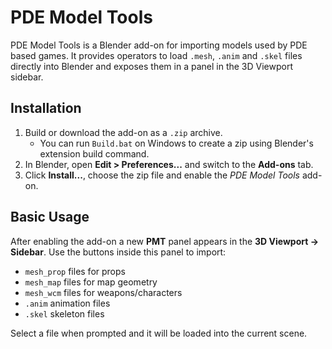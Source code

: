 # PDE Model Tools

PDE Model Tools is a Blender add-on for importing models used by PDE based games. It provides operators to load `.mesh`, `.anim` and `.skel` files directly into Blender and exposes them in a panel in the 3D Viewport sidebar.

## Installation

1. Build or download the add-on as a `.zip` archive.
   - You can run `Build.bat` on Windows to create a zip using Blender's extension build command.
2. In Blender, open **Edit > Preferences...** and switch to the **Add-ons** tab.
3. Click **Install...**, choose the zip file and enable the *PDE Model Tools* add-on.

## Basic Usage

After enabling the add-on a new **PMT** panel appears in the **3D Viewport &rarr; Sidebar**. Use the buttons inside this panel to import:

- `mesh_prop` files for props
- `mesh_map` files for map geometry
- `mesh_wcm` files for weapons/characters
- `.anim` animation files
- `.skel` skeleton files

Select a file when prompted and it will be loaded into the current scene.
